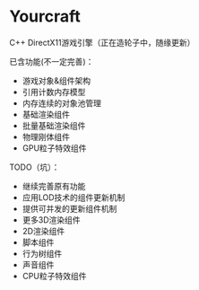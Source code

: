 # Yourcraft

C++ DirectX11游戏引擎（正在造轮子中，随缘更新）

已含功能(不一定完善)：
- 游戏对象&组件架构
- 引用计数内存模型
- 内存连续的对象池管理
- 基础渲染组件
- 批量基础渲染组件
- 物理刚体组件
- GPU粒子特效组件

TODO（坑）：
- 继续完善原有功能
- 应用LOD技术的组件更新机制
- 提供可并发的更新组件机制
- 更多3D渲染组件
- 2D渲染组件
- 脚本组件
- 行为树组件
- 声音组件
- CPU粒子特效组件
